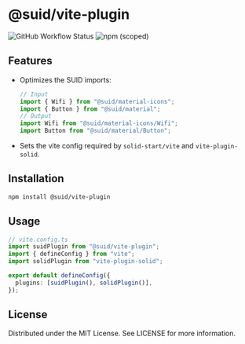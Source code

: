 # @suid/vite-plugin

![GitHub Workflow Status](https://img.shields.io/github/workflow/status/swordev/suid/CI) ![npm (scoped)](https://img.shields.io/npm/v/@suid/vite-plugin?label=@suid/vite-plugin)

## Features

- Optimizes the SUID imports:
  ```ts
  // Input
  import { Wifi } from "@suid/material-icons";
  import { Button } from "@suid/material";
  // Output
  import Wifi from "@suid/material-icons/Wifi";
  import Button from "@suid/material/Button";
  ```
- Sets the vite config required by `solid-start/vite` and `vite-plugin-solid`.

## Installation

```sh
npm install @suid/vite-plugin
```

## Usage

```ts
// vite.config.ts
import suidPlugin from "@suid/vite-plugin";
import { defineConfig } from "vite";
import solidPlugin from "vite-plugin-solid";

export default defineConfig({
  plugins: [suidPlugin(), solidPlugin()],
});
```

## License

Distributed under the MIT License. See LICENSE for more information.
